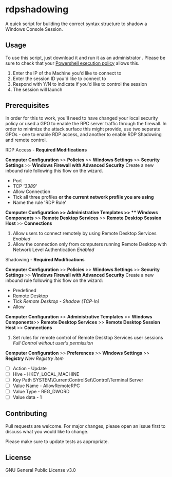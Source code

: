 # rdpshadowing

A quick script for building the correct syntax structure to shadow a Windows Console Session.

## Usage

To use this script, just download it and run it as an administrator . Please be sure to check that your [Powershell execution policy](https://docs.microsoft.com/en-us/powershell/module/microsoft.powershell.security/set-executionpolicy?view=powershell-7.1) allows this. 

1. Enter the  IP of the Machine you'd like to connect to
2. Enter the session ID you'd like to connect to
3. Respond with Y/N to indicate if you'd like to control the session
4. The session will launch


## Prerequisites
In order for this to work, you'll need to have changed your local security policy or used a GPO to enable the RPC server traffic through the firewall. In order to minimize the attack surface this might provide, use two separate GPOs - one to enable RDP access, and another to enable RDP Shadowing and remote control.

RDP Access - **Required Modifications**

**Computer Configuration** >> **Policies** >> **Windows Settings** >> **Security Settings** >> **Windows Firewall with Advanced Security**
Create a new inbound rule following this flow on the wizard.

- Port
- TCP _'3389'_
- Allow Connection
- Tick all three profiles **or the current network profile you are using**
- Name the rule 'RDP Rule'

**Computer Configuration >> **Administrative Templates** >> ** Windows Components** >> **Remote Desktop Services**  >> **Remote Desktop Session Host**  >> **Connections**

1. Allow users to connect remotely by using Remote Desktop Services
   _Enabled_
2. Allow the connection only from computers running Remote Desktop with Network Level Authentication
   _Enabled_

Shadowing - **Required Modifications**

**Computer Configuration** >> **Policies** >> **Windows Settings** >> **Security Settings** >> **Windows Firewall with Advanced Security**
Create a new inbound rule following this flow on the wizard:
- Predefined
- Remote Desktop
- Tick _Remote Desktop - Shadow (TCP-In)_
- Allow

**Computer Configuration**  >> **Administrative Templates**  >> **Windows Components**>> **Remote Desktop Services**  >> **Remote Desktop Session Host**  >> **Connections**

1. Set rules for remote control of Remote Desktop Services user sessions
   _Full Control without user's permission_

**Computer Configuration** >> **Preferences** >> **Windows Settings** >> **Registry**
   _New Registry item_
- [ ] Action - Update
- [ ] Hive - HKEY_LOCAL_MACHINE
- [ ] Key Path SYSTEM\CurrentControlSet\Control\Terminal Server
- [ ] Value Name - AllowRemoteRPC
- [ ] Value Type - REG_DWORD
- [ ] Value data - 1

## Contributing

Pull requests are welcome. For major changes, please open an issue first to discuss what you would like to change.

Please make sure to update tests as appropriate.

## License
GNU General Public License v3.0
